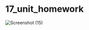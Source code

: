 # 17_unit_homework
![Screenshot (15)](https://user-images.githubusercontent.com/8258629/73126988-d5e65b80-3f87-11ea-84a1-6bb0dc7693b8.png)
